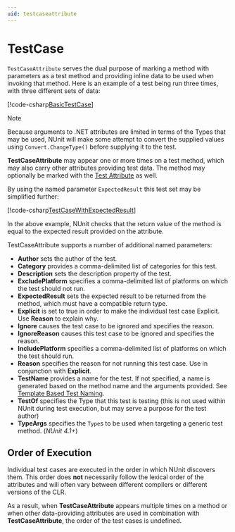 ```yaml
---
uid: testcaseattribute
---
```


# TestCase

`TestCaseAttribute` serves the dual purpose of marking a method with parameters as a test method and providing inline
data to be used when invoking that method. Here is an example of a test being run three times, with three different sets
of data:

[!code-csharp[BasicTestCase](~/snippets/Snippets.NUnit/Attributes/TestCaseAttributeExamples.cs#BasicTestCase)]

> [!NOTE]
> Because arguments to .NET attributes are limited in terms of the Types that may be used, NUnit will make some
> attempt to convert the supplied values using `Convert.ChangeType()` before supplying it to the test.

**TestCaseAttribute** may appear one or more times on a test method, which may also carry other attributes providing
test data. The method may optionally be marked with the [Test Attribute](test.md) as well.

By using the named parameter `ExpectedResult` this test set may be simplified further:

[!code-csharp[TestCaseWithExpectedResult](~/snippets/Snippets.NUnit/Attributes/TestCaseAttributeExamples.cs#TestCaseWithExpectedResult)]

In the above example, NUnit checks that the return value of the method is equal to the expected result provided on the
attribute.

TestCaseAttribute supports a number of additional named parameters:

* **Author** sets the author of the test.
* **Category** provides a comma-delimited list of categories for this test.
* **Description** sets the description property of the test.
* **ExcludePlatform** specifies a comma-delimited list of platforms on which the test should not run.
* **ExpectedResult** sets the expected result to be returned from the method, which must have a compatible return type.
* **Explicit** is set to true in order to make the individual test case Explicit. Use **Reason** to explain why.
* **Ignore** causes the test case to be ignored and specifies the reason.
* **IgnoreReason** causes this test case to be ignored and specifies the reason.
* **IncludePlatform** specifies a comma-delimited list of platforms on which the test should run.
* **Reason** specifies the reason for not running this test case. Use in conjunction with **Explicit**.
* **TestName** provides a name for the test. If not specified, a name is generated based on the method name and the
  arguments provided. See [Template Based Test Naming](xref:templatebasedtestnaming).
* **TestOf** specifies the Type that this test is testing (this is not used within NUnit during test execution, but may serve a purpose for the test author)
* **TypeArgs** specifies the `Type`s to be used when targeting a generic test method. (_NUnit 4.1+_)

## Order of Execution

Individual test cases are executed in the order in which NUnit discovers them. This order does **not** necessarily
follow the lexical order of the attributes and will often vary between different compilers or different versions of the
CLR.

As a result, when **TestCaseAttribute** appears multiple times on a method or when other data-providing attributes are
used in combination with **TestCaseAttribute**, the order of the test cases is undefined.
